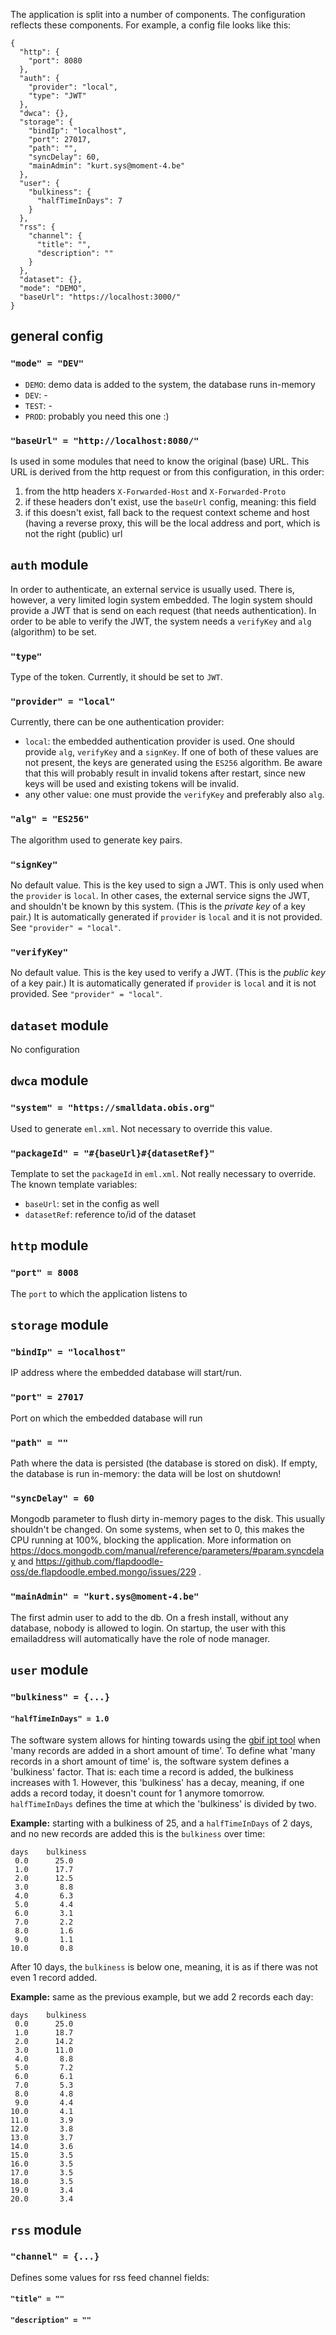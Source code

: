 The application is split into a number of components. The configuration reflects these components. For example, a config file looks like this:

```
{
  "http": {
    "port": 8080
  },
  "auth": {
    "provider": "local",
    "type": "JWT"
  },
  "dwca": {},
  "storage": {
    "bindIp": "localhost",
    "port": 27017,
    "path": "",
    "syncDelay": 60,
    "mainAdmin": "kurt.sys@moment-4.be"
  },
  "user": {
    "bulkiness": {
      "halfTimeInDays": 7
    }
  },
  "rss": {
    "channel": {
      "title": "",
      "description": ""
    }
  },
  "dataset": {},
  "mode": "DEMO",
  "baseUrl": "https://localhost:3000/"
}
```

## general config

### `"mode" = "DEV"`

* `DEMO`: demo data is added to the system, the database runs in-memory
* `DEV`: -
* `TEST`: -
* `PROD`: probably you need this one :)

### `"baseUrl" = "http://localhost:8080/"`

Is used in some modules that need to know the original (base) URL. This URL is derived from the http request or from this configuration, in this order:
1. from the http headers `X-Forwarded-Host` and `X-Forwarded-Proto`
2. if these headers don't exist, use the `baseUrl` config, meaning: this field
3. if this doesn't exist, fall back to the request context scheme and host (having a reverse proxy, this will be the local address and port, which is not the right (public) url

## `auth` module

In order to authenticate, an external service is usually used. There is, however, a very limited login system embedded. The login system should provide a JWT that is send on each request (that needs authentication). In order to be able to verify the JWT, the system needs a `verifyKey` and `alg` (algorithm) to be set.

### `"type"`

Type of the token. Currently, it should be set to `JWT`.

### `"provider" = "local"`

Currently, there can be one authentication provider:
* `local`: the embedded authentication provider is used. One should provide `alg`, `verifyKey` and a `signKey`. If one of both of these values are not present, the keys are generated using the `ES256` algorithm. Be aware that this will probably result in invalid tokens after restart, since new keys will be used and existing tokens will be invalid.
* any other value: one must provide the `verifyKey` and preferably also `alg`.

### `"alg" = "ES256"`

The algorithm used to generate key pairs.

### `"signKey"`

No default value. This is the key used to sign a JWT. This is only used when the `provider` is `local`. In other cases, the external service signs the JWT, and shouldn't be known by this system. (This is the _private key_ of a key pair.)
It is automatically generated if `provider` is `local` and it is not provided. See `"provider" = "local"`.

### `"verifyKey"`

No default value. This is the key used to verify a JWT. (This is the _public key_ of a key pair.)
It is automatically generated if `provider` is `local` and it is not provided. See `"provider" = "local"`.

## `dataset` module

No configuration

## `dwca` module

### `"system" = "https://smalldata.obis.org"`

Used to generate `eml.xml`. Not necessary to override this value.

### `"packageId" = "#{baseUrl}#{datasetRef}"`

Template to set the `packageId` in `eml.xml`. Not really necessary to override. The known template variables:
* `baseUrl`: set in the config as well
* `datasetRef`: reference to/id of the dataset

## `http` module

### `"port" = 8008`

The `port` to which the application listens to

## `storage` module

### `"bindIp" = "localhost"`

IP address where the embedded database will start/run.

### `"port" = 27017`

Port on which the embedded database will run

### `"path" = ""`

Path where the data is persisted (the database is stored on disk). If empty, the database is run in-memory: the data will be lost on shutdown!

### `"syncDelay" = 60`

Mongodb parameter to flush dirty in-memory pages to the disk. This usually shouldn't be changed. On some systems, when set to 0, this makes the CPU running at 100%, blocking the application. More information on https://docs.mongodb.com/manual/reference/parameters/#param.syncdelay and https://github.com/flapdoodle-oss/de.flapdoodle.embed.mongo/issues/229 .

### `"mainAdmin" = "kurt.sys@moment-4.be"`

The first admin user to add to the db. On a fresh install, without any database, nobody is allowed to login. On startup, the user with this emailaddress will automatically have the role of node manager.

## `user` module

### `"bulkiness" = {...}`

#### `"halfTimeInDays" = 1.0`

The software system allows for hinting towards using the [gbif ipt tool](https://www.gbif.org/ipt) when 'many records are added in a short amount of time'. To define what 'many records in a short amount of time' is, the software system defines a 'bulkiness' factor. That is: each time a record is added, the bulkiness increases with 1. However, this 'bulkiness' has a decay, meaning, if one adds a record today, it doesn't count for 1 anymore tomorrow.
`halfTimeInDays` defines the time at which the 'bulkiness' is divided by two. 

**Example:** starting with a bulkiness of 25, and a `halfTimeInDays` of 2 days, and no new records are added this is the `bulkiness` over time:
```
days	bulkiness
 0.0	  25.0
 1.0	  17.7
 2.0	  12.5
 3.0	   8.8
 4.0	   6.3
 5.0	   4.4
 6.0	   3.1
 7.0	   2.2
 8.0	   1.6
 9.0	   1.1
10.0	   0.8
```

After 10 days, the `bulkiness` is below one, meaning, it is as if there was not even 1 record added.


**Example:** same as the previous example, but we add 2 records each day:

```
days	bulkiness
 0.0	  25.0
 1.0	  18.7
 2.0	  14.2
 3.0	  11.0
 4.0	   8.8
 5.0	   7.2
 6.0	   6.1
 7.0	   5.3
 8.0	   4.8
 9.0	   4.4
10.0	   4.1
11.0	   3.9
12.0	   3.8
13.0	   3.7
14.0	   3.6
15.0	   3.5
16.0	   3.5
17.0	   3.5
18.0	   3.5
19.0	   3.4
20.0	   3.4
```

## `rss` module

### `"channel" = {...}`

Defines some values for rss feed channel fields:

#### `"title" = ""`

#### `"description" = ""`
